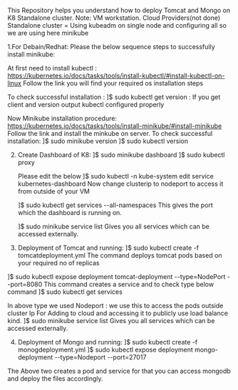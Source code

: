 This Repository helps you understand how to deploy Tomcat and Mongo on K8 Standalone cluster.
Note: VM workstation.
      Cloud Providers(not done)
Standalone cluster = Using kubeadm on single node and configuring all so we are using here minikube 

1.For Debain/Redhat: 
Please the below sequence steps to successfully install minikube:

 At first need to install kubectl :
  https://kubernetes.io/docs/tasks/tools/install-kubectl/#install-kubectl-on-linux
  Follow the link you will find your required os installation steps

 To check successful installation :
   ]$ sudo kubectl get version : If you get client and version output kubectl configured properly 

 Now Minikube installation procedure:
   https://kubernetes.io/docs/tasks/tools/install-minikube/#install-minikube
   Follow the link and install the minkube on server.
 To check successful installation:
   ]$ sudo minikube version 
   ]$ sudo kubectl version 

2. Create Dashboard of K8:
   ]$ sudo minikube dashboard
   ]$ sudo kubectl proxy

   Please edit the below 
   ]$ sudo kubectl -n kube-system edit service kubernetes-dashboard 
   Now change clusterip to nodeport to access it from outside of your VM

   ]$ sudo kubectl get services --all-namespaces 
   This gives the port which the dashboard is running on. 

   ]$ sudo minikube service list
   Gives you all services which can be accessed externally.

3. Deployment of Tomcat and running:
  ]$ sudo kubectl create -f tomcatdeployment.yml
  The command deploys tomcat pods based on your required no of replicas

  ]$ sudo kubectl expose deployment tomcat-deployment --type=NodePort --port=8080
  This command creates a service and to check type below command
  ]$ sudo kubectl get services 

  In above type we used Nodeport : we use this to access the pods outside cluster Ip
  For Adding to cloud and accessing it to publicly use load balance kind.
  ]$ sudo minikube service list
   Gives you all services which can be accessed externally.

4. Deployment of Mongo and running:
   ]$ sudo kubectl create -f monogdeployment.yml
   ]$ sudo kubectl expose deployment mongo-deployment --type=Nodeport --port=27017
   
  The Above two creates a pod and service for that you can access mongodb and deploy the files accordingly. 
  

   